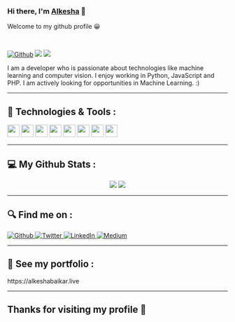 ### Hi there, I'm [Alkesha](https://alkeshabaikar.live) 👋
Welcome to my github profile 😀

<br>

[![Github](https://img.shields.io/github/followers/freesoul84?label=Follow&style=social)](https://github.com/freesoul84)
![](https://komarev.com/ghpvc/?username=freesoul84)
![](https://visitor-badge.laobi.icu/badge?page_id=freesoul84.freesoul84)

<p>I am a developer who is passionate about technologies like machine learning and computer vision. I enjoy working in  Python, JavaScript and PHP. I am actively looking for opportunities in Machine Learning. :)</p>

<hr/>

## 🔧 <b>Technologies & Tools :</b>
<p>
<code><img height="28" src="https://cdn.svgporn.com/logos/python.svg"></code>
<code><img height="28" src="https://cdn.svgporn.com/logos/javascript.svg"></code>
<code><img height="28" src="https://cdn.svgporn.com/logos/bootstrap.svg"></code>
<code><img height="28" src="https://cdn.svgporn.com/logos/css-3.svg"></code>
<code><img height="28" src="https://cdn.svgporn.com/logos/flask.svg"></code>
<code><img height="28" src="https://cdn.svgporn.com/logos/git-icon.svg"></code>
<code><img height="28" src="https://cdn.svgporn.com/logos/jupyter.svg"></code>
<code><img height="28" src="https://cdn.svgporn.com/logos/php.svg"></code>
</p>

<hr/>

## 💻 <b>My Github Stats :</b>
<p align = "center">
  <img src = "https://github-readme-stats.vercel.app/api?username=freesoul84&show_icons=true&theme=chartreuse-dark&line_height=40">
  <img src = "https://github-readme-stats.vercel.app/api/top-langs/?username=freesoul84&theme=chartreuse-dark">
</p>
<hr/>

## 🔍 <b>Find me on :</b>
<p>
<a href="https://github.com/freesoul84" target="_blank"><img alt="Github" 
src="https://img.shields.io/badge/GitHub-%2312100E.svg?&style=for-the-badge&logo=Github&logoColor=white" />
</a> 
<a href="https://twitter.com/alkeshab15" target="_blank"><img alt="Twitter" 
src="https://img.shields.io/badge/twitter-%2312100E.svg?&style=for-the-badge&logo=twitter&logoColor=blue" />
</a> 
<a href="https://www.linkedin.com/in/alkeshab" target="_blank"><img alt="LinkedIn" 
src="https://img.shields.io/badge/linkedin-%2312100E.svg?&style=for-the-badge&logo=linkedin&logoColor=blue" />
</a> 
<a href="https://medium.com/@alkeshab" target="_blank"><img alt="Medium" 
src="https://img.shields.io/badge/medium-%2312100E.svg?&style=for-the-badge&logo=medium&logoColor=white" />
</a>
</p>
<hr/>

## 🔗 <b> See my portfolio :</b>
<p href="https://alkeshabaikar.live" target="_blank">https://alkeshabaikar.live</p>
<hr/>

## Thanks for visiting my profile 🙂
